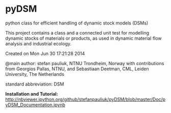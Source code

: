 pyDSM
=====

python class for efficient handling of dynamic stock models (DSMs)

This project contains a class and a connected unit test for modelling dynamic stocks of materials or products, 
as used in dynamic material flow analysis and industrial ecology.

Created on Mon Jun 30 17:21:28 2014

@main author: stefan pauliuk, NTNU Trondheim, Norway
with contributions from Georgios Pallas, NTNU,
and Sebastiaan Deetman, CML, Leiden University, The Netherlands

standard abbreviation: DSM

<b> Installation and Tutorial:</b><br>
http://nbviewer.ipython.org/github/stefanpauliuk/pyDSM/blob/master/Doc/pyDSM_Documentation.ipynb 
